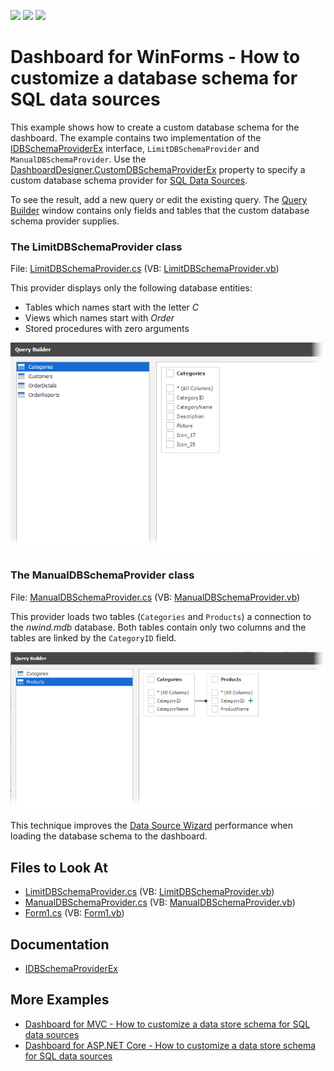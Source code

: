 <!-- default badges list -->
![](https://img.shields.io/endpoint?url=https://codecentral.devexpress.com/api/v1/VersionRange/128581398/21.2.8%2B)
[![](https://img.shields.io/badge/Open_in_DevExpress_Support_Center-FF7200?style=flat-square&logo=DevExpress&logoColor=white)](https://supportcenter.devexpress.com/ticket/details/E5051)
[![](https://img.shields.io/badge/📖_How_to_use_DevExpress_Examples-e9f6fc?style=flat-square)](https://docs.devexpress.com/GeneralInformation/403183)
<!-- default badges end -->

# Dashboard for WinForms - How to customize a database schema for SQL data sources

This example shows how to create a custom database schema for the dashboard. The example contains two implementation of the [IDBSchemaProviderEx](https://docs.devexpress.com/CoreLibraries/DevExpress.DataAccess.Sql.IDBSchemaProviderEx) interface, `LimitDBSchemaProvider` and `ManualDBSchemaProvider`. Use the [DashboardDesigner.CustomDBSchemaProviderEx](https://docs.devexpress.com/Dashboard/DevExpress.DashboardWeb.DevExpress.DashboardWin.DashboardDesigner.CustomDBSchemaProviderEx) property to specify a custom database schema provider for [SQL Data Sources](https://docs.devexpress.com/Dashboard/16151/winforms-dashboard/winforms-designer/create-dashboards-in-the-winforms-designer/providing-data/sql-data-source).

To see the result, add a new query or edit the existing query. The [Query Builder](https://docs.devexpress.com/Dashboard/117275) window contains only fields and tables that the custom database schema provider supplies.

### The LimitDBSchemaProvider class

File: [LimitDBSchemaProvider.cs](./CS/Dashboard_CustomSchemaProvider/LimitDBSchemaProvider.cs) (VB: [LimitDBSchemaProvider.vb](./VB/Dashboard_CustomSchemaProvider/LimitDBSchemaProvider.vb))

This provider displays only the following database entities:

- Tables which names start with the letter *C*
- Views which names start with *Order*
- Stored procedures with zero arguments

![](images/custom-database-views.png)

### The ManualDBSchemaProvider class

File: [ManualDBSchemaProvider.cs](./CS/Dashboard_CustomSchemaProvider/ManualDBSchemaProvider.cs) (VB: [ManualDBSchemaProvider.vb](./VB/Dashboard_CustomSchemaProvider/ManualDBSchemaProvider.vb))

This provider loads two tables (`Categories` and `Products`) a connection to the _nwind.mdb_ database. Both tables contain only two columns and the tables are linked by the `CategoryID` field.

![](images/custom-database-tables.png)

This technique improves the [Data Source Wizard](https://docs.devexpress.com/Dashboard/117680/) performance when loading the database schema to the dashboard.

## Files to Look At

* [LimitDBSchemaProvider.cs](./CS/Dashboard_CustomSchemaProvider/LimitDBSchemaProvider.cs) (VB: [LimitDBSchemaProvider.vb](./VB/Dashboard_CustomSchemaProvider/LimitDBSchemaProvider.vb))
* [ManualDBSchemaProvider.cs](./CS/Dashboard_CustomSchemaProvider/ManualDBSchemaProvider.cs) (VB: [ManualDBSchemaProvider.vb](./VB/Dashboard_CustomSchemaProvider/ManualDBSchemaProvider.vb))
* [Form1.cs](/CS/Dashboard_CustomSchemaProvider/Form1.cs) (VB: [Form1.vb](./VB/Dashboard_CustomSchemaProvider/Form1.vb))

## Documentation

* [IDBSchemaProviderEx](https://docs.devexpress.com/CoreLibraries/DevExpress.DataAccess.Sql.IDBSchemaProviderEx)

## More Examples

* [Dashboard for MVC - How to customize a data store schema for SQL data sources](https://github.com/DevExpress-Examples/aspnet-mvc-dashboard-how-to-customize-a-data-store-schema-for-sql-data-sources-t584271)
* [Dashboard for ASP.NET Core - How to customize a data store schema for SQL data sources](https://github.com/DevExpress-Examples/aspnet-mvc-dashboard-how-to-customize-a-data-store-schema-for-sql-data-sources-t584271)
